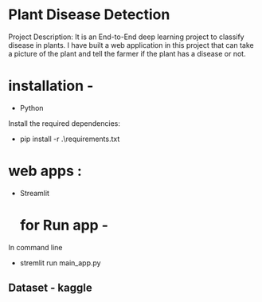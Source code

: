 # Plant Disease Detection

Project Description: It is an End-to-End deep learning project to classify disease in
plants. I have built a web application in this project that can take a picture of the
plant and tell the farmer if the plant has a disease or not.

# installation - 

- Python
  
Install the required dependencies:

-  pip install -r .\requirements.txt

# web apps :

- Streamlit

  # for Run app -
 In command line  
- stremlit run main_app.py 

## Dataset - kaggle
  
